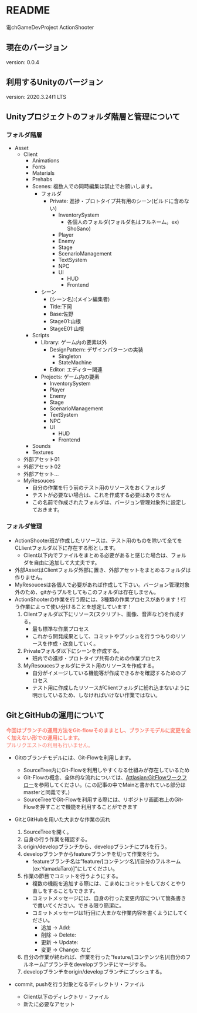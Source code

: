 # README
電chGameDevProject ActionShooter
## 現在のバージョン
version: 0.0.4
## 利用するUnityのバージョン
version: 2020.3.24f1 LTS
## Unityプロジェクトのフォルダ階層と管理について
### フォルダ階層
- Asset
    - Client 
        - Animations
        - Fonts
        - Materials
        - Prehabs
        - Scenes: 複数人での同時編集は禁止でお願いします。
            - フォルダ
                - Private: 進捗・プロトタイプ共有用のシーン(ビルドに含めない)
                    - InventorySystem
                        - 各個人のフォルダ(フォルダ名はフルネーム。ex) ShoSano)
                    - Player
                    - Enemy
                    - Stage
                    - ScenarioManagement
                    - TextSystem
                    - NPC
                    - UI
                        - HUD
                        - Frontend
            - シーン
                - (シーン名):(メイン編集者)
                - Title:下岡
                - Base:佐野
                - Stage01:山根
                - StageE01:山根
        - Scripts
            - Library: ゲーム内の要素以外
                - DesignPattern: デザインパターンの実装
                    - Singleton
                    - StateMachine
                - Editor: エディター関連
            - Projects: ゲーム内の要素
                - InventorySystem
                - Player
                - Enemy
                - Stage
                - ScenarioManagement
                - TextSystem
                - NPC
                - UI
                    - HUD
                    - Frontend
        - Sounds
        - Textures
    - 外部アセット01
    - 外部アセット02
    - 外部アセット...
    - MyResouces
        - 自分の作業を行う前のテスト用のリソースをおくフォルダ
        - テストが必要ない場合は、これを作成する必要はありません
        - この名前で作成されたフォルダは、バージョン管理対象外に設定しておきます。

### フォルダ管理
- ActionShooter班が作成したリソースは、テスト用のものを除いて全てをCLlientフォルダ以下に存在する形とします。
    - Client以下内でファイルをまとめる必要があると感じた場合は、フォルダを自由に追加して大丈夫です。
- 外部AssetはClientフォルダ外部に置き、外部アセットをまとめるフォルダは作りません。
- MyResoucesは各個人で必要があれば作成して下さい。バージョン管理対象外のため、gitからプルをしてもこのフォルダは存在しません。  
- ActionShooterの作業を行う際には、3種類の作業プロセスがあります！行う作業によって使い分けることを想定しています！
    1. Clientフォルダ以下にリソース(スクリプト、画像、音声など)を作成する。
        - 最も標準な作業プロセス
        - これから開発成果として、コミットやプッシュを行うつもりのリソースを作成・改良していく。
    2. Privateフォルダ以下にシーンを作成する。
        - 班内での進捗・プロトタイプ共有のための作業プロセス
    3. MyResoucesフォルダにテスト用のリソースを作成する。
        - 自分がイメージしている機能等が作成できるかを確認するためのプロセス
        - テスト用に作成したリソースがClientフォルダに紛れ込まないように明示しているため、しなければいけない作業ではない。

## GitとGitHubの運用について
<font color="Salmon">**今回はブランチの運用方法をGit-flowそのままとし、ブランチモデルに変更を全く加えない形での運用にします。** <br>
プルリクエストの利用も行いません。
</font>

- Gitのブランチモデルには、Git-Flowを利用します。
    - SourceTree内にGit-Flowを利用しやすくなる仕組みが存在しているため
    - Git-Flowの概念、全体的な流れについては、[Attlasian:GitFlowワークフロー](https://www.atlassian.com/ja/git/tutorials/comparing-workflows/gitflow-workflow)を参照してください。(この記事の中でMainと書かれている部分はmasterと同義です。)
    - SourceTreeでGit-Flowを利用する際には、リポジトリ画面右上のGit-Flowを押すことで機能を利用することができます

- GitとGitHubを用いた大まかな作業の流れ
    1. SourceTreeを開く。
    1. 自身の行う作業を確認する。
    1. origin/developブランチから、developブランチにプルを行う。
    1. developブランチからfeatureブランチを切って作業を行う。
        - featureブランチ名は”feature/[コンテンツ名]/[自分のフルネーム(ex:YamadaTaro)]”にしてください。
    1. 作業の節目でコミットを行うようにする。
        - 複数の機能を追加する際には、こまめにコミットをしておくとやり直しをすることもできます。
        - コミットメッセージには、自身の行った変更内容について箇条書きで書いてください。できる限り簡潔に。
        - コミットメッセージは1行目に大まかな作業内容を書くようにしてください。
            - 追加 -> Add:
            - 削除 -> Delete:
            - 更新 -> Update:     
            - 変更 -> Change:     など
    1. 自分の作業が終われば、作業を行った”feature/[コンテンツ名]/[自分のフルネーム]”ブランチをdevelopブランチにマージする。
    1. developブランチをorigin/developブランチにプッシュする。

- commit, pushを行う対象となるディレクトリ・ファイル
    - Client以下のディレクトリ・ファイル
    - 新たに必要なアセット




